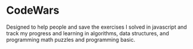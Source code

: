 # CodeWars
Designed to help people and save the exercises I solved in javascript and track my progress and learning in algorithms, data structures, and programming math puzzles and programming basic.
